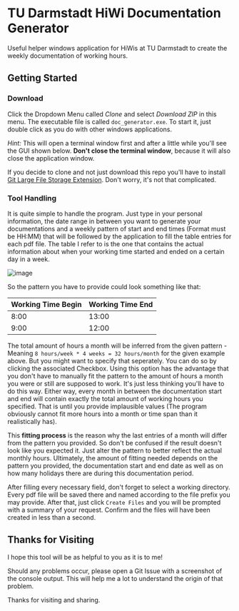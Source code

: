 # TU Darmstadt HiWi Documentation Generator
Useful helper windows application for HiWis at TU Darmstadt to create the weekly documentation of working hours. 

## Getting Started

### Download
Click the Dropdown Menu called *Clone* and select *Download ZIP* in this menu. The executable file is called `doc_generator.exe`. To start it, just double click as you do with other windows applications.

*Hint:* This will open a terminal window first and after a little while you'll see the GUI shown below. **Don't close the terminal window**, because it will also close the application window.

If you decide to clone and not just download this repo you'll have to install [Git Large File Storage Extension](https://git-lfs.github.com/). Don't worry, it's not that complicated.

### Tool Handling
It is quite simple to handle the program. Just type in your personal information, the date range in between you want to generate your documentations and a weekly pattern of start and end times (Format must be HH:MM) that will be followed by the application to fill the table entries for each pdf file. The table I refer to is the one that contains the actual information about when your working time started and ended on a certain day in a week.

![image](https://user-images.githubusercontent.com/83639955/150775652-288af662-6a30-4d4f-98a2-fc54f12950b8.png)

So the pattern you have to provide could look something like that:

| Working Time Begin | Working Time End |
| --- | --- |
| 8:00 | 13:00 |
| 9:00 | 12:00 |

The total amount of hours a month will be inferred from the given pattern - Meaning `8 hours/week * 4 weeks = 32 hours/month` for the given example above. But you might want to specify that seperately. You can do so by clicking the associated Checkbox. Using this option has the advantage that you don't have to manually fit the pattern to the amount of hours a month you were or still are supposed to work. It's just less thinking you'll have to do this way. Either way, every month in between the documentation start and end will contain exactly the total amount of working hours you specified. That is until you provide implausible values (The program obviously cannot fit more hours into a month or time span than it realistically has).

This **fitting process** is the reason why the last entries of a month will differ from the pattern you provided. So don't be confused if the result doesn't look like you expected it. Just alter the pattern to better reflect the actual monthly hours. Ultimately, the amount of fitting needed depends on the pattern you provided, the documentation start and end date as well as on how many holidays there are during this documentation period.

After filling every necessary field, don't forget to select a working directory. Every pdf file will be saved there and named according to the file prefix you may provide. After that, just click `Create Files` and you will be prompted with a summary of your request. Confirm and the files will have been created in less than a second.

## Thanks for Visiting

I hope this tool will be as helpful to you as it is to me! 

Should any problems occur, please open a Git Issue with a screenshot of the console output. This will help me a lot to understand the origin of that problem.

Thanks for visiting and sharing.
